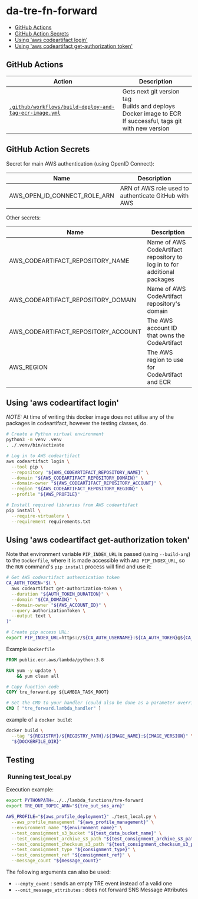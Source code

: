 # da-tre-fn-forward

* [GitHub Actions](#github-actions)
* [GitHub Action Secrets](#github-action-secrets)
* [Using 'aws codeartifact login'](#using-aws-codeartifact-login)
* [Using 'aws codeartifact get-authorization token'](#using-aws-codeartifact-get-authorization-token)

## GitHub Actions

| Action | Description |
| --- | --- |
| [`.github/workflows/build-deploy-and-tag-ecr-image.yml`](.github/workflows/build-deploy-and-tag-ecr-image.yml) | Gets next git version tag<br>Builds and deploys Docker image to ECR<br>If successful, tags git with new version |

## GitHub Action Secrets

Secret for main AWS authentication (using OpenID Connect):

| Name                         | Description                                          |
| ---------------------------- | ---------------------------------------------------- |
| AWS_OPEN_ID_CONNECT_ROLE_ARN | ARN of AWS role used to authenticate GitHub with AWS |

Other secrets:

| Name                                | Description                                                              |
| ----------------------------------- | ------------------------------------------------------------------------ |
| AWS_CODEARTIFACT_REPOSITORY_NAME    | Name of AWS CodeArtifact repository to log in to for additional packages |
| AWS_CODEARTIFACT_REPOSITORY_DOMAIN  | Name of AWS CodeArtifact repository's domain                             |
| AWS_CODEARTIFACT_REPOSITORY_ACCOUNT | The AWS account ID that owns the CodeArtifact                            |
| AWS_REGION                          | The AWS region to use for CodeArtifact and ECR                           |

## Using 'aws codeartifact login'

*NOTE:* At time of writing this docker image does not utilise any of the packages in codeartifact, however the testing
classes, do. 

```bash
# Create a Python virtual environment
python3 -m venv .venv
. ./.venv/bin/activate

# Log in to AWS codeartifact
aws codeartifact login \
  --tool pip \
  --repository "${AWS_CODEARTIFACT_REPOSITORY_NAME}" \
  --domain "${AWS_CODEARTIFACT_REPOSITORY_DOMAIN}" \
  --domain-owner "${AWS_CODEARTIFACT_REPOSITORY_ACCOUNT}" \
  --region "${AWS_CODEARTIFACT_REPOSITORY_REGION}" \
  --profile "${AWS_PROFILE}"

# Install required libraries from AWS codeartifact
pip install \
  --require-virtualenv \
  --requirement requirements.txt
```

## Using 'aws codeartifact get-authorization token'

Note that environment variable `PIP_INDEX_URL` is passed (using `--build-arg`)
to the `Dockerfile`, where it is made accessible with `ARG PIP_INDEX_URL`, so
the `RUN` command's `pip install` process will find and use it:

```bash
# Get AWS codeartifact authentication token
CA_AUTH_TOKEN="$( \
  aws codeartifact get-authorization-token \
  --duration "${AUTH_TOKEN_DURATION}" \
  --domain "${CA_DOMAIN}" \
  --domain-owner "${AWS_ACCOUNT_ID}" \
  --query authorizationToken \
  --output text \
)"

# Create pip access URL:
export PIP_INDEX_URL=https://${CA_AUTH_USERNAME}:${CA_AUTH_TOKEN}@${CA_DOMAIN}-${AWS_ACCOUNT_ID}.d.codeartifact.${AWS_REGION}.amazonaws.com/pypi/${CA_REPOSITORY_NAME}/simple/"
```

Example `Dockerfile`

```dockerfile
FROM public.ecr.aws/lambda/python:3.8

RUN yum -y update \
    && yum clean all

# Copy function code
COPY tre_forward.py ${LAMBDA_TASK_ROOT}

# Set the CMD to your handler (could also be done as a parameter override outside of the Dockerfile)
CMD [ "tre_forward.lambda_handler" ]

```
example of a  `docker build`:

```bash
docker build \
  --tag "${REGISTRY}/${REGISTRY_PATH}/${IMAGE_NAME}:${IMAGE_VERSION}" \
  "${DOCKERFILE_DIR}"
```

## Testing
###  Running test_local.py

Execution example:

```bash
export PYTHONPATH=../../lambda_functions/tre-forward
export TRE_OUT_TOPIC_ARN="${tre_out_sns_arn}"

AWS_PROFILE="${aws_profile_deployment}" ./test_local.py \
  --aws_profile_management "${aws_profile_management}" \
  --environment_name "${environment_name}" \
  --test_consignment_s3_bucket "${test_data_bucket_name}" \
  --test_consignment_archive_s3_path "${test_consignment_archive_s3_path}" \
  --test_consignment_checksum_s3_path "${test_consignment_checksum_s3_path}" \
  --test_consignment_type "${consignment_type}" \
  --test_consignment_ref "${consignment_ref}" \
  --message_count "${message_count}"
```

The following arguments can also be used:

* `--empty_event` : sends an empty TRE event instead of a valid one
* `--omit_message_attributes` : does not forward SNS Message Attributes
